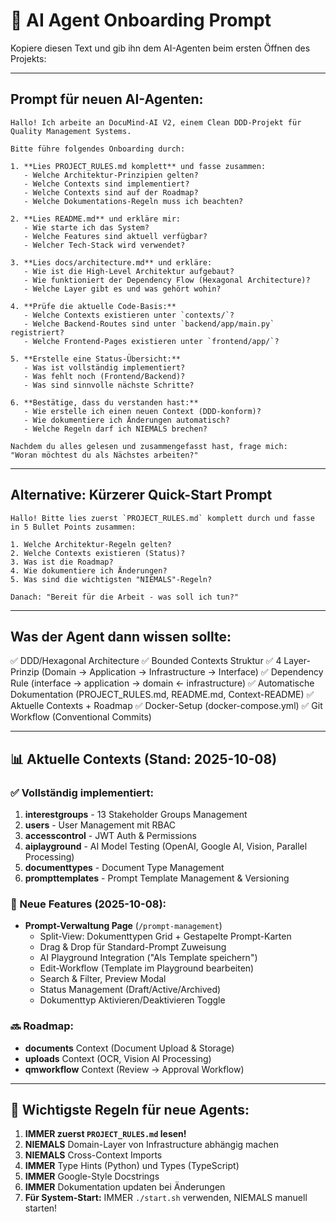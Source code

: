 # 🚀 AI Agent Onboarding Prompt

Kopiere diesen Text und gib ihn dem AI-Agenten beim ersten Öffnen des Projekts:

---

## Prompt für neuen AI-Agenten:

```
Hallo! Ich arbeite an DocuMind-AI V2, einem Clean DDD-Projekt für Quality Management Systems.

Bitte führe folgendes Onboarding durch:

1. **Lies PROJECT_RULES.md komplett** und fasse zusammen:
   - Welche Architektur-Prinzipien gelten?
   - Welche Contexts sind implementiert?
   - Welche Contexts sind auf der Roadmap?
   - Welche Dokumentations-Regeln muss ich beachten?

2. **Lies README.md** und erkläre mir:
   - Wie starte ich das System?
   - Welche Features sind aktuell verfügbar?
   - Welcher Tech-Stack wird verwendet?

3. **Lies docs/architecture.md** und erkläre:
   - Wie ist die High-Level Architektur aufgebaut?
   - Wie funktioniert der Dependency Flow (Hexagonal Architecture)?
   - Welche Layer gibt es und was gehört wohin?

4. **Prüfe die aktuelle Code-Basis:**
   - Welche Contexts existieren unter `contexts/`?
   - Welche Backend-Routes sind unter `backend/app/main.py` registriert?
   - Welche Frontend-Pages existieren unter `frontend/app/`?

5. **Erstelle eine Status-Übersicht:**
   - Was ist vollständig implementiert?
   - Was fehlt noch (Frontend/Backend)?
   - Was sind sinnvolle nächste Schritte?

6. **Bestätige, dass du verstanden hast:**
   - Wie erstelle ich einen neuen Context (DDD-konform)?
   - Wie dokumentiere ich Änderungen automatisch?
   - Welche Regeln darf ich NIEMALS brechen?

Nachdem du alles gelesen und zusammengefasst hast, frage mich:
"Woran möchtest du als Nächstes arbeiten?"
```

---

## Alternative: Kürzerer Quick-Start Prompt

```
Hallo! Bitte lies zuerst `PROJECT_RULES.md` komplett durch und fasse in 5 Bullet Points zusammen:

1. Welche Architektur-Regeln gelten?
2. Welche Contexts existieren (Status)?
3. Was ist die Roadmap?
4. Wie dokumentiere ich Änderungen?
5. Was sind die wichtigsten "NIEMALS"-Regeln?

Danach: "Bereit für die Arbeit - was soll ich tun?"
```

---

## Was der Agent dann wissen sollte:

✅ DDD/Hexagonal Architecture
✅ Bounded Contexts Struktur
✅ 4 Layer-Prinzip (Domain → Application → Infrastructure → Interface)
✅ Dependency Rule (interface → application → domain ← infrastructure)
✅ Automatische Dokumentation (PROJECT_RULES.md, README.md, Context-README)
✅ Aktuelle Contexts + Roadmap
✅ Docker-Setup (docker-compose.yml)
✅ Git Workflow (Conventional Commits)

---

## 📊 Aktuelle Contexts (Stand: 2025-10-08)

### ✅ Vollständig implementiert:
1. **interestgroups** - 13 Stakeholder Groups Management
2. **users** - User Management mit RBAC
3. **accesscontrol** - JWT Auth & Permissions
4. **aiplayground** - AI Model Testing (OpenAI, Google AI, Vision, Parallel Processing)
5. **documenttypes** - Document Type Management
6. **prompttemplates** - Prompt Template Management & Versioning

### 🎯 Neue Features (2025-10-08):
- **Prompt-Verwaltung Page** (`/prompt-management`)
  - Split-View: Dokumenttypen Grid + Gestapelte Prompt-Karten
  - Drag & Drop für Standard-Prompt Zuweisung
  - AI Playground Integration ("Als Template speichern")
  - Edit-Workflow (Template im Playground bearbeiten)
  - Search & Filter, Preview Modal
  - Status Management (Draft/Active/Archived)
  - Dokumenttyp Aktivieren/Deaktivieren Toggle

### 🔜 Roadmap:
- **documents** Context (Document Upload & Storage)
- **uploads** Context (OCR, Vision AI Processing)
- **qmworkflow** Context (Review → Approval Workflow)

---

## 🎯 Wichtigste Regeln für neue Agents:

1. **IMMER zuerst `PROJECT_RULES.md` lesen!**
2. **NIEMALS** Domain-Layer von Infrastructure abhängig machen
3. **NIEMALS** Cross-Context Imports
4. **IMMER** Type Hints (Python) und Types (TypeScript)
5. **IMMER** Google-Style Docstrings
6. **IMMER** Dokumentation updaten bei Änderungen
7. **Für System-Start:** IMMER `./start.sh` verwenden, NIEMALS manuell starten!
